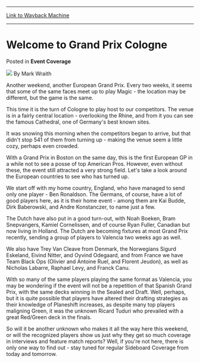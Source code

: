 
---
[Link to Wayback Machine](https://web.archive.org/web/20211022073718/https://magic.wizards.com/en/articles/archive/event-coverage/welcome-grand-prix-cologne-2000-01-01)

[_metadata_:author]:- "Mark Wraith"
[_metadata_:description]:- "Another weekend, another European Grand Prix. Every two weeks, it seems that some of the same faces meet up to play Magic - the location may be different, but the game is the same. This time it is the turn of Cologne to play host to our competitors. The venue is in a fairly central location - overlooking the Rhine, and from it you can see the famous Cathedral, one of Germany's"
[_metadata_:generator]:- "Drupal 7 (http://drupal.org)"
[_metadata_:node]:- "810441"
[_metadata_:publish_date]:- "2000-01-01"
[_metadata_:source]:- "div-main-content"
[_metadata_:title]:- "Welcome to Grand Prix Cologne"
[_metadata_:wayback_capture_timestamp]:- "2021-10-22 07:37:18"
[_metadata_:wayback_raw_url]:- "https://web.archive.org/web/20211022073718id_/https://magic.wizards.com/en/articles/archive/event-coverage/welcome-grand-prix-cologne-2000-01-01"
[_metadata_:wayback_url]:- "https://magic.wizards.com/en/articles/archive/event-coverage/welcome-grand-prix-cologne-2000-01-01"
---


Welcome to Grand Prix Cologne
=============================



 Posted in **Event Coverage**







![](https://media.magic.wizards.com/styles/auth_small/public/generic-avatar-150_92.png)
By Mark Wraith











Another weekend, another European Grand Prix. Every two weeks, it seems that some of the same faces meet up to play Magic - the location may be different, but the game is the same.


This time it is the turn of Cologne to play host to our competitors. The venue is in a fairly central location - overlooking the Rhine, and from it you can see the famous Cathedral, one of Germany's best known sites. 


It was snowing this morning when the competitors began to arrive, but that didn't stop 541 of them from turning up - making the venue seem a little cozy, perhaps even crowded.


With a Grand Prix in Boston on the same day, this is the first European GP in a while not to see a posse of top American Pros. However, even without these, the event still attracted a very strong field. Let's take a look around the European countries to see who has turned up.


We start off with my home country, England, who have managed to send only one player - Ben Ronaldson. The Germans, of course, have a lot of good players here, as it is their home event - among them are Kai Budde, Dirk Baberowski, and Andre Konstanczer, to name just a few.


The Dutch have also put in a good turn-out, with Noah Boeken, Bram Snepvangers, Kamiel Cornelissen, and of course Ryan Fuller, Canadian but now living in Holland. The Dutch are becoming fixtures at most Grand Prix recently, sending a group of players to Valencia two weeks ago as well.


We also have Trey Van Cleave from Denmark, the Norwegians Sigurd Eskeland, Eivind Nitter, and Oyvind Odegaard, and from France we have Team Black Ops (Olivier and Antoine Ruel, and Florent Jeudon), as well as Nicholas Labarre, Raphael Levy, and Franck Canu.


With so many of the same players playing the same format as Valencia, you may be wondering if the event will not be a repetition of that Spanish Grand Prix, with the same decks winning in the Sealed and Draft. Well, perhaps, but it is quite possible that players have altered their drafting strategies as their knowledge of Planeshift increases, as despite many top players maligning Green, it was the unknown Ricard Tuduri who prevailed with a great Red/Green deck in the finals.


So will it be another unknown who makes it all the way here this weekend, or will the recognized players show us just why they get so much coverage in interviews and feature match reports? Well, if you're not here, there is only one way to find out - stay tuned for regular Sideboard Coverage from today and tomorrow.







